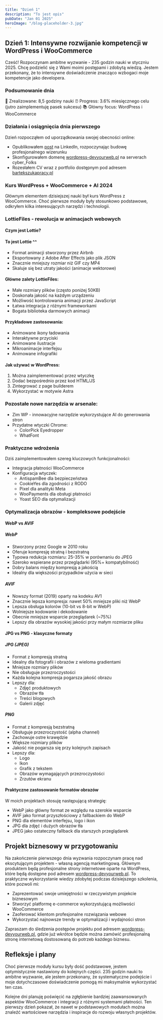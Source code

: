 ```yaml
---
title: "Dzień 1"
description: "To jest opis"
pubDate: "Jan 01 2025"
heroImage: "/blog-placeholder-3.jpg"
---
```


## Dzień 1: Intensywne rozwijanie kompetencji w WordPress i WooCommerce

Cześć! Rozpoczynam ambitne wyzwanie - 235 godzin nauki w styczniu 2025. Chcę podzielić się z Wami moimi postępami i zdobytą wiedzą. Jestem przekonany, że to intensywne doświadczenie znacząco wzbogaci moje kompetencje jako developera.

### Podsumowanie dnia

🎯 Zrealizowane: 8,5 godziny nauki
⏰ Progress: 3.6% miesięcznego celu (jutro zaimplementuję pasek sukcesu)
📚 Główny focus: WordPress i WooCommerce

### Działania i osiągnięcia dnia pierwszego

Dzień rozpocząłem od uporządkowania swojej obecności online:

- Opublikowałem [post](https://www.linkedin.com/feed/update/urn:li:activity:7280208511974670336/) na LinkedIn, rozpoczynając budowę profesjonalnego wizerunku
- Skonfigurowałem domenę [wordpress-devyourweb.pl](https://wordpress-devyourweb.pl) na serverach cyber_Folks
- Rozesłałem CV wraz z portfolio dostępnym pod adresem [bartekszukapracy.pl](https://bartekszukapracy.pl)

### Kurs WordPress + WooCommerce + AI 2024

Głównym elementem dzisiejszej nauki był kurs WordPress z WooCommerce. Choć pierwsze moduły były stosunkowo podstawowe, odkryłem kilka interesujących narzędzi i technologii.

### LottieFiles - rewolucja w animacjach webowych <script src="https://unpkg.com/@dotlottie/player-component@2.7.12/dist/dotlottie-player.mjs" type="module"></script>

#### Czym jest Lottie?

<dotlottie-player src="https://lottie.host/a9741f5d-f198-4569-8321-f6c250d7fae2/SxBunZsvLm.lottie" background="transparent" speed="1" style="width: 300px; height: 300px" loop autoplay></dotlottie-player>

#### To jest Lottie ^^

- Format animacji stworzony przez Airbnb
- Eksportowany z Adobe After Effects jako plik JSON
- Znacznie mniejszy rozmiar niż GIF czy MP4
- Skaluje się bez utraty jakości (animacje wektorowe)

#### Główne zalety LottieFiles:

- Małe rozmiary plików (często poniżej 50KB)
- Doskonała jakość na każdym urządzeniu
- Możliwość kontrolowania animacji przez JavaScript
- Łatwa integracja z różnymi frameworkami
- Bogata biblioteka darmowych animacji

#### Przykładowe zastosowania:

- Animowane ikony ładowania
- Interaktywne przyciski
- Animowane ilustracje
- Mikroanimacje interfejsu
- Animowane infografiki

#### Jak używać w WordPress:

1. Można zaimplementować przez wtyczkę
2. Dodać bezpośrednio przez kod HTML/JS
3. Zintegrować z page builderem
4. Wykorzystać w motywie Astra

### Pozostałe nowe narzędzia w arsenale:

- Zim WP - innowacyjne narzędzie wykorzystujące AI do generowania stron
- Przydatne wtyczki Chrome:
  - ColorPick Eyedropper
  - WhatFont

### Praktyczne wdrożenia

Dziś zaimplementowałem szereg kluczowych funkcjonalności:

- Integracja płatności WooCommerce
- Konfiguracja wtyczek:
  - AntispamBee dla bezpieczeństwa
  - CookieYes dla zgodności z RODO
  - Pixel dla analityki Meta
  - WooPayments dla obsługi płatności
  - Yoast SEO dla optymalizacji

### Optymalizacja obrazów - kompleksowe podejście

#### WebP vs AVIF

##### WebP

- Stworzony przez Google w 2010 roku
- Oferuje kompresję stratną i bezstratną
- Typowa redukcja rozmiaru: 25-35% w porównaniu do JPEG
- Szeroko wspierane przez przeglądarki (95%+ kompatybilność)
- Dobry balans między kompresją a jakością
- Idealny dla większości przypadków użycia w sieci

##### AVIF

- Nowszy format (2019) oparty na kodeku AV1
- Znacznie lepsza kompresja: nawet 50% mniejsze pliki niż WebP
- Lepsza obsługa kolorów (10-bit vs 8-bit w WebP)
- Wolniejsze kodowanie i dekodowanie
- Obecnie mniejsze wsparcie przeglądarek (~75%)
- Lepszy dla obrazów wysokiej jakości przy małym rozmiarze pliku

#### JPG vs PNG - klasyczne formaty

##### JPG (JPEG)

- Format z kompresją stratną
- Idealny dla fotografii i obrazów z wieloma gradientami
- Mniejsze rozmiary plików
- Nie obsługuje przezroczystości
- Każda kolejna kompresja pogarsza jakość obrazu
- Lepszy dla:
  - Zdjęć produktowych
  - Obrazów tła
  - Treści blogowych
  - Galerii zdjęć

##### PNG

- Format z kompresją bezstratną
- Obsługuje przezroczystość (alpha channel)
- Zachowuje ostre krawędzie
- Większe rozmiary plików
- Jakość nie pogarsza się przy kolejnych zapisach
- Lepszy dla:
  - Logo
  - Ikon
  - Grafik z tekstem
  - Obrazów wymagających przezroczystości
  - Zrzutów ekranu

#### Praktyczne zastosowanie formatów obrazów

W moich projektach stosuję następującą strategię:

- WebP jako główny format ze względu na szerokie wsparcie
- AVIF jako format przyszłościowy z fallbackiem do WebP
- PNG dla elementów interfejsu, logo i ikon
- JPG dla zdjęć i dużych obrazów tła
- JPEG jako ostateczny fallback dla starszych przeglądarek

## Projekt biznesowy w przygotowaniu

Na zakończenie pierwszego dnia wyzwania rozpoczynam pracę nad ekscytującym projektem - własną agencją marketingową. Głównym produktem będą profesjonalne strony internetowe oparte na WordPress, które będą dostępne pod adresem [wordpress-devyourweb.pl](https://wordpress-devyourweb.pl). To praktyczne wykorzystanie wiedzy zdobytej podczas dzisiejszego szkolenia, które pozwoli mi:

- Zaprezentować swoje umiejętności w rzeczywistym projekcie biznesowym
- Stworzyć platformę e-commerce wykorzystującą możliwości WooCommerce
- Zaoferować klientom profesjonalne rozwiązania webowe
- Wykorzystać najnowsze trendy w optymalizacji i wydajności stron

Zapraszam do śledzenia postępów projektu pod adresem [wordpress-devyourweb.pl](https://wordpress-devyourweb.pl), gdzie już wkrótce będzie można zamówić profesjonalną stronę internetową dostosowaną do potrzeb każdego biznesu.

## Refleksje i plany

Choć pierwsze moduły kursu były dość podstawowe, jestem optymistycznie nastawiony do kolejnych części. 235 godzin nauki to ambitne wyzwanie, ale jestem przekonany, że systematyczne podejście i moje dotychczasowe doświadczenie pomogą mi maksymalnie wykorzystać ten czas.

Kolejne dni planuję poświęcić na zgłębienie bardziej zaawansowanych aspektów WooCommerce i integracji z różnymi systemami płatności. Ten pierwszy dzień pokazał, że nawet w podstawowych modułach można znaleźć wartościowe narzędzia i inspiracje do rozwoju własnych projektów.
